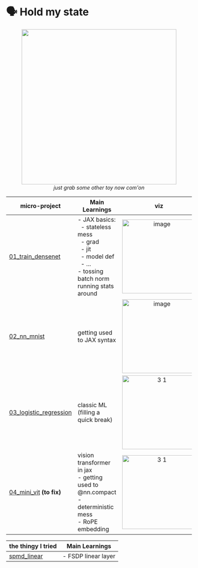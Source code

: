 # 🗣️ Hold my state

<p align="center">
  <img src="assets/woody.gif" width="420"><br>
  <em> just grab some other toy now com'on</em>
</p>


| micro-project | Main Learnings | viz |
|-------------|----------------|------------------------|
| [01_train_densenet](micro-projects/01_train_densenet) |  - JAX basics: <br> &nbsp;&nbsp;- stateless mess <br> &nbsp;&nbsp;- grad <br> &nbsp;&nbsp;- jit <br> &nbsp;&nbsp;- model def <br> &nbsp;&nbsp;- ... <br> - tossing batch norm running stats around  | <div align="center"><img height="200" alt="image" src="https://github.com/user-attachments/assets/b576623e-ae44-4b03-b1f4-849f937d9b87" /><div> |
| [02_nn_mnist](micro-projects/02_nn_mnist) | getting used to JAX syntax | <div align="center"><img height="200" alt="image" src="https://github.com/user-attachments/assets/c65be976-8f15-437d-86b8-74250464acb2" /> <div> |
| [03_logistic_regression](micro-projects/03_logistic_regression) | classic ML (filling a quick break) | <div align="center"><img height="200" height="1425" alt="3 1" src="https://github.com/user-attachments/assets/6b505af6-0fb0-4fc7-b235-c242168a4311" /> <div> |
| [04_mini_vit](micro-projects/04_mini_vit) **(to fix)** | vision transformer in jax <br> - getting used to @nn.compact <br> - deterministic mess <br> - RoPE embedding | <div align="center"><img height="200" height="1425" alt="3 1" src="https://github.com/user-attachments/assets/c6508491-8b0c-4cfa-b1eb-3b8b263a26c0" /> <div> |




| the thingy I tried | Main Learnings |
|-------------|----------------|
| [spmd_linear](trying-things-out/spmd_linear.py) |- FSDP linear layer |